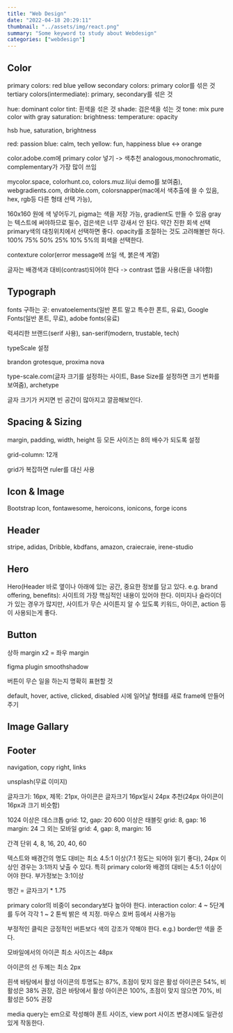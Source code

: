 ```yaml
---
title: "Web Design"
date: "2022-04-18 20:29:11"
thumbnail: "../assets/img/react.png"
summary: "Some keyword to study about Webdesign"
categories: ["webdesign"]
---
```


## Color

primary colors: red blue yellow
secondary colors: primary color를 섞은 것
tertiary colors(intermediate): primary, secondary를 섞은 것

hue: dominant color
tint: 흰색을 섞은 것
shade: 검은색을 섞는 것
tone: mix pure color with gray
saturation:
brightness:
temperature:
opacity

hsb
hue, saturation, brightness

red: passion
blue: calm, tech
yellow: fun, happiness
blue <-> orange

color.adobe.com에 primary color 넣기 -> 색추천 analogous,monochromatic, complementary가 가장 많이 쓰임

mycolor.space, colorhunt.co, colors.muz.li(ui demo를 보여줌), webgradients.com, dribble.com, colorsnapper(mac에서 색추출에 쓸 수 있음, hex, rgb등 다른 형태 선택 가능),

160x160 원에 색 넣어두기, pigma는 색을 저장 가능, gradient도 만들 수 있음
gray는 텍스트에 써야하므로 필수, 검은색은 너무 강새서 안 된다. 약간 진한 회색 선택
primary색의 대칭위치에서 선택하면 좋다. opacity를 조절하는 것도 고려해볼만 하다.
100% 75% 50% 25% 10% 5%의 회색을 선택한다.

contexture color(error message에 쓰일 색, 붉은색 계열)

글자는 배경색과 대비(contrast)되어야 한다 -> contrast 앱을 사용(돈을 내야함)

## Typograph

fonts 구하는 곳: envatoelements(일반 폰트 말고 특수한 폰트, 유료), Google Fonts(일반 폰트, 무료), adobe fonts(유료)

럭셔리한 브랜드(serif 사용), san-serif(modern, trustable, tech)

typeScale 설정

brandon grotesque, proxima nova

type-scale.com(글자 크기를 설정하는 사이트, Base Size를 설정하면 크기 변화를 보여줌), archetype

글자 크기가 커지면 빈 공간이 많아지고 깔끔해보인다.

## Spacing & Sizing

margin, padding, width, height 등 모든 사이즈는 8의 배수가 되도록 설정

grid-column: 12개

grid가 복잡하면 ruler를 대신 사용

## Icon & Image

Bootstrap Icon, fontawesome, heroicons, ionicons, forge icons

## Header

stripe, adidas, Dribble, kbdfans, amazon, craiecraie, irene-studio

## Hero

Hero(Header 바로 옆이나 아래에 있는 공간, 중요한 정보를 담고 있다. e.g. brand offering, benefits): 사이트의 가장 핵심적인 내용이 있어야 한다. 이미지나 슬라이더가 있는 경우가 많지만, 사이트가 무슨 사이튼지 알 수 있도록 키워드, 아이콘, action 등이 사용되는게 좋다.

## Button

상하 margin x2 = 좌우 margin

figma plugin smoothshadow

버튼이 무슨 일을 하는지 명확히 표현할 것

default, hover, active, clicked, disabled 시에 일어날 형태를 새로 frame에 만들어주기

## Image Gallary

## Footer

navigation, copy right, links

unsplash(무료 이미지)

글자크기: 16px, 제목: 21px, 아이콘은 글자크기 16px일시 24px 추천(24px 아이콘이 16px과 크기 비슷함)

1024 이상은 데스크톱 grid: 12, gap: 20
600 이상은 태블릿 grid: 8, gap: 16 margin: 24
그 외는 모바일 grid: 4, gap: 8, margin: 16

간격 단위 4, 8, 16, 20, 40, 60

텍스트와 배경간의 명도 대비는 최소 4.5:1 이상(7:1 정도는 되어야 읽기 좋다), 24px 이상인 경우는 3:1까지 낮출 수 있다. 특히 primary color와 배경의 대비는 4.5:1 이상이어야 한다. 부가정보는 3:1이상

행간 = 글자크기 \* 1.75

primary color의 비중이 secondary보다 높아야 한다.
interaction color: 4 ~ 5단계를 두어 각각 1 ~ 2 톤씩 밝은 색 지정. 마우스 호버 등에서 사용가능

부정적인 클릭은 긍정적인 버튼보다 색의 강조가 약해야 한다. e.g.) border만 색을 준다.

모바일에서의 아이콘 최소 사이즈는 48px

아이콘의 선 두께는 최소 2px

흰색 바탕에서 활성 아이콘의 투명도는 87%, 초점이 맞지 않은 활성 아이콘은 54%, 비활성은 38% 권장,
검은 바탕에서 활성 아이콘은 100%, 초점이 맞지 않으면 70%, 비활성은 50% 권장

media query는 em으로 작성해야 폰트 사이즈, view port 사이즈 변경시에도 일관성 있게 작동한다.
